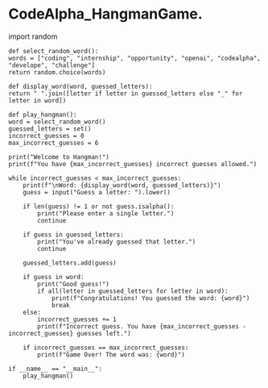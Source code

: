 # CodeAlpha_HangmanGame.

import random

    def select_random_word():
    words = ["coding", "internship", "opportunity", "openai", "codealpha", "develope", "challenge"]
    return random.choice(words)

    def display_word(word, guessed_letters):
    return " ".join([letter if letter in guessed_letters else "_" for letter in word])

    def play_hangman():
    word = select_random_word()
    guessed_letters = set()
    incorrect_guesses = 0
    max_incorrect_guesses = 6
    
    print("Welcome to Hangman!")
    print(f"You have {max_incorrect_guesses} incorrect guesses allowed.")
    
    while incorrect_guesses < max_incorrect_guesses:
        print(f"\nWord: {display_word(word, guessed_letters)}")
        guess = input("Guess a letter: ").lower()
        
        if len(guess) != 1 or not guess.isalpha():
            print("Please enter a single letter.")
            continue
        
        if guess in guessed_letters:
            print("You've already guessed that letter.")
            continue
        
        guessed_letters.add(guess)
        
        if guess in word:
            print("Good guess!")
            if all(letter in guessed_letters for letter in word):
                print(f"Congratulations! You guessed the word: {word}")
                break
        else:
            incorrect_guesses += 1
            print(f"Incorrect guess. You have {max_incorrect_guesses - incorrect_guesses} guesses left.")
        
        if incorrect_guesses == max_incorrect_guesses:
            print(f"Game Over! The word was: {word}")

    if __name__ == "__main__":
        play_hangman()

